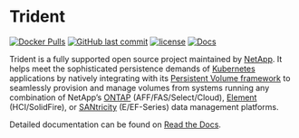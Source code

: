 # Trident

[![Docker Pulls](https://img.shields.io/docker/pulls/netapp/trident.svg)](https://hub.docker.com/r/netapp/trident)
[![GitHub last commit](https://img.shields.io/github/last-commit/netapp/trident.svg)]()
[![license](https://img.shields.io/github/license/netapp/trident.svg)](LICENSE)
[![Docs](https://readthedocs.org/projects/netapp-trident/badge/?version=latest)](https://netappdvp.readthedocs.io)

Trident is a fully supported open source project maintained by
[NetApp](https://www.netapp.com). It helps meet the sophisticated persistence
demands of [Kubernetes](https://kubernetes.io) applications by natively
integrating with its
[Persistent Volume framework](https://kubernetes.io/docs/concepts/storage/persistent-volumes/)
to seamlessly provision and manage volumes from systems running any
combination of NetApp’s
[ONTAP](https://www.netapp.com/us/products/data-management-software/ontap.aspx)
(AFF/FAS/Select/Cloud),
[Element](https://www.netapp.com/us/products/data-management-software/element-os.aspx)
(HCI/SolidFire), or
[SANtricity](https://www.netapp.com/us/products/data-management-software/santricity-os.aspx)
(E/EF-Series) data management platforms.

Detailed documentation can be found on
[Read the Docs](https://netapp-trident.readthedocs.io).
